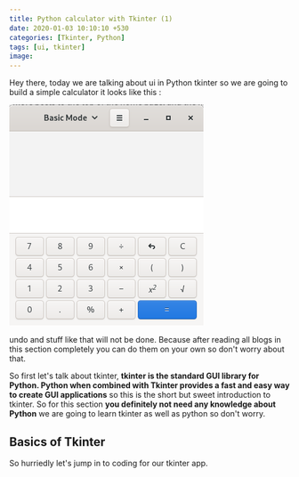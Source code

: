 ```yaml
---
title: Python calculator with Tkinter (1)
date: 2020-01-03 10:10:10 +530
categories: [Tkinter, Python]
tags: [ui, tkinter]
image: 
---
```


Hey there, today we are talking about ui in Python tkinter so we are going to build a simple calculator it looks like this :

<img src="/assets/img/post_img/calculator.png">

undo and stuff like that will not be done. Because after reading all blogs in this section completely you can do them on your own so don't worry about that.

So first let's talk about tkinter, **tkinter is the standard GUI library for Python. Python when combined with Tkinter provides a fast and easy way to create GUI applications** so this is the short but sweet introduction to tkinter. So for this section **you definitely not need any knowledge about Python** we are going to learn tkinter as well as python so don't worry.


## Basics of Tkinter
So hurriedly let's jump in to coding for our tkinter app.
